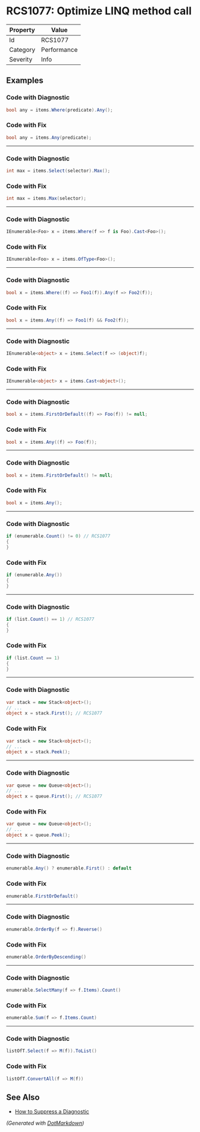 # RCS1077: Optimize LINQ method call

| Property | Value       |
| -------- | ----------- |
| Id       | RCS1077     |
| Category | Performance |
| Severity | Info        |

## Examples

### Code with Diagnostic

```csharp
bool any = items.Where(predicate).Any();
```

### Code with Fix

```csharp
bool any = items.Any(predicate);
```

- - -

### Code with Diagnostic

```csharp
int max = items.Select(selector).Max();
```

### Code with Fix

```csharp
int max = items.Max(selector);
```

- - -

### Code with Diagnostic

```csharp
IEnumerable<Foo> x = items.Where(f => f is Foo).Cast<Foo>();
```

### Code with Fix

```csharp
IEnumerable<Foo> x = items.OfType<Foo>();
```

- - -

### Code with Diagnostic

```csharp
bool x = items.Where((f) => Foo1(f)).Any(f => Foo2(f));
```

### Code with Fix

```csharp
bool x = items.Any((f) => Foo1(f) && Foo2(f));
```

- - -

### Code with Diagnostic

```csharp
IEnumerable<object> x = items.Select(f => (object)f);
```

### Code with Fix

```csharp
IEnumerable<object> x = items.Cast<object>();
```

- - -

### Code with Diagnostic

```csharp
bool x = items.FirstOrDefault((f) => Foo(f)) != null;
```

### Code with Fix

```csharp
bool x = items.Any((f) => Foo(f));
```

- - -

### Code with Diagnostic

```csharp
bool x = items.FirstOrDefault() != null;
```

### Code with Fix

```csharp
bool x = items.Any();
```

- - -

### Code with Diagnostic

```csharp
if (enumerable.Count() != 0) // RCS1077
{
}
```

### Code with Fix

```csharp
if (enumerable.Any())
{
}
```

- - -

### Code with Diagnostic

```csharp
if (list.Count() == 1) // RCS1077
{
}
```

### Code with Fix

```csharp
if (list.Count == 1)
{
}
```

- - -

### Code with Diagnostic

```csharp
var stack = new Stack<object>();
// ...
object x = stack.First(); // RCS1077
```

### Code with Fix

```csharp
var stack = new Stack<object>();
// ...
object x = stack.Peek();
```

- - -

### Code with Diagnostic

```csharp
var queue = new Queue<object>();
// ...
object x = queue.First(); // RCS1077
```

### Code with Fix

```csharp
var queue = new Queue<object>();
// ...
object x = queue.Peek();
```

- - -

### Code with Diagnostic

```csharp
enumerable.Any() ? enumerable.First() : default
```

### Code with Fix

```csharp
enumerable.FirstOrDefault()
```

- - -

### Code with Diagnostic

```csharp
enumerable.OrderBy(f => f).Reverse()
```

### Code with Fix

```csharp
enumerable.OrderByDescending()
```

- - -

### Code with Diagnostic

```csharp
enumerable.SelectMany(f => f.Items).Count()
```

### Code with Fix

```csharp
enumerable.Sum(f => f.Items.Count)
```

- - -

### Code with Diagnostic

```csharp
listOfT.Select(f => M(f)).ToList()
```

### Code with Fix

```csharp
listOfT.ConvertAll(f => M(f))
```

## See Also

* [How to Suppress a Diagnostic](../HowToConfigureAnalyzers.md#how-to-suppress-a-diagnostic)


*\(Generated with [DotMarkdown](http://github.com/JosefPihrt/DotMarkdown)\)*